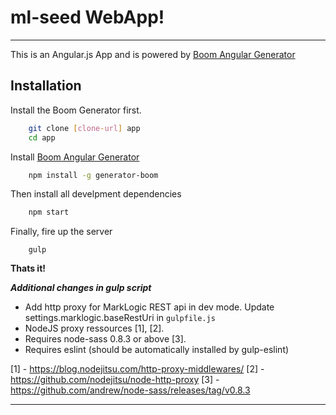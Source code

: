  ml-seed WebApp!
=====================

---------------

This is an Angular.js App and is powered by [Boom Angular Generator](https://npmjs.org/package/generator-boom)



Installation
---------

Install the Boom Generator first.

```sh
    git clone [clone-url] app
    cd app
```

Install [Boom Angular Generator](https://npmjs.org/package/generator-boom)

```sh
    npm install -g generator-boom
```

Then install all develpment dependencies

```sh
    npm start
```

Finally, fire up the server

```
    gulp
```

**Thats it!**

***Additional changes in gulp script***
- Add http proxy for MarkLogic REST api in dev mode. Update settings.marklogic.baseRestUri in ```gulpfile.js```
- NodeJS proxy ressources [1], [2].  
- Requires node-sass 0.8.3 or above [3].
- Requires eslint (should be automatically installed by gulp-eslint)

[1] - https://blog.nodejitsu.com/http-proxy-middlewares/
[2] - https://github.com/nodejitsu/node-http-proxy
[3] - https://github.com/andrew/node-sass/releases/tag/v0.8.3

----------

